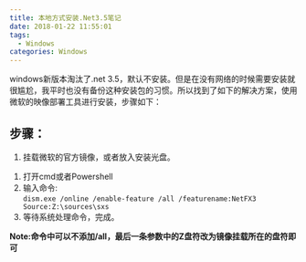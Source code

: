 ```yaml
---
title: 本地方式安装.Net3.5笔记
date: 2018-01-22 11:55:01
tags:
  - Windows
categories: Windows
---
```


windows新版本淘汰了.net 3.5，默认不安装。但是在没有网络的时候需要安装就很尴尬，我平时也没有备份这种安装包的习惯。所以找到了如下的解决方案，使用微软的映像部署工具进行安装，步骤如下：  

## 步骤：
1. 挂载微软的官方镜像，或者放入安装光盘。
<!-- more-->
1. 打开cmd或者Powershell
1. 输入命令:  
    `dism.exe /online /enable-feature /all /featurename:NetFX3 Source:Z:\sources\sxs`
1. 等待系统处理命令，完成。

**Note:命令中可以不添加/all，最后一条参数中的Z盘符改为镜像挂载所在的盘符即可**  

